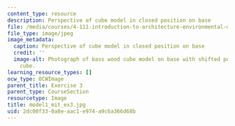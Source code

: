 ```yaml
---
content_type: resource
description: Perspective of cube model in closed position on base
file: /media/courses/4-111-introduction-to-architecture-environmental-design-spring-2014/2dc00f330a8eaac1e974a9c6a366d68b_model1_mit_ex3.jpg
file_type: image/jpeg
image_metadata:
  caption: Perspective of cube model in closed position on base
  credit: ''
  image-alt: Photograph of bass wood cube model on base with shifted portions of the
    cube.
learning_resource_types: []
ocw_type: OCWImage
parent_title: Exercise 3
parent_type: CourseSection
resourcetype: Image
title: model1_mit_ex3.jpg
uid: 2dc00f33-0a8e-aac1-e974-a9c6a366d68b
---
```


